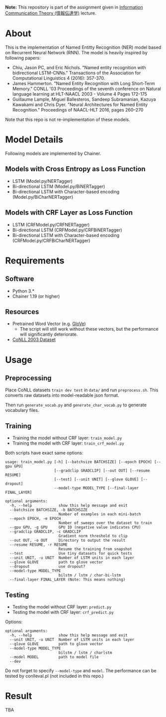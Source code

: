 **Note:** This repository is part of the assignment given in [Information Communication Theory (情報伝達学)](http://www.cl.ecei.tohoku.ac.jp/index.php?InformationCommunicationTheory) lecture.

# About

This is the implementation of Named Entitty Recognition (NER) model based on Recurrent Neural Network (RNN). The model is heavily inspired by following papers:

* Chiu, Jason PC, and Eric Nichols. "Named entity recognition with bidirectional LSTM-CNNs." Transactions of the Association for Computational Linguistics 4 (2016): 357-370.
* James Hammerton. "Named Entity Recognition with Long Short-Term Memory." CONLL '03 Proceedings of the seventh conference on Natural language learning at HLT-NAACL 2003 - Volume 4
Pages 172-175
* Guillaume Lample, Miguel Ballesteros, Sandeep Subramanian, Kazuya Kawakami and Chris Dyer. "Neural Architectures for Named Entity Recognition." Proceedings of NAACL-HLT 2016, pages 260–270

Note that this repo is not re-implementation of these models.

# Model Details
Following models are implemented by Chainer.

## Models with Cross Entropy as Loss Function
* LSTM (Model.py/NERTagger)
* Bi-directional LSTM (Model.py/BiNERTagger)
* Bi-directional LSTM with Character-based encoding (Model.py/BiCharNERTagger)

## Models with CRF Layer as Loss Function
* LSTM (CRFModel.py/CRFNERTagger)
* Bi-directional LSTM (CRFModel.py/CRFBiNERTagger)
* Bi-directional LSTM with Character-based encoding (CRFModel.py/CRFBiCharNERTagger)

# Requirements
## Software

* Python 3.*
* Chainer 1.19 (or higher)

## Resources

* Pretrained Word Vector (e.g. [GloVe](http://nlp.stanford.edu/projects/glove/))
    * The script will still work without these vectors, but the performance will significantly deteriorate.
* [CoNLL 2003 Dataset](http://www.cnts.ua.ac.be/conll2003/ner/)

# Usage
## Preprocessing
Place CoNLL datasets `train dev test` in `data/` and run `preprocess.sh`. This converts raw datasets into model-readable json format.

Then run `generate_vocab.py` and `generate_char_vocab.py` to generate vocabulary files.

## Training
* Training the model without CRF layer: `train_model.py`
* Training the model with CRF layer: `train_crf_model.py`

Both scripts have exact same options:
```
usage: train_model.py [-h] [--batchsize BATCHSIZE] [--epoch EPOCH] [--gpu GPU]
                      [--gradclip GRADCLIP] [--out OUT] [--resume RESUME]
                      [--test] [--unit UNIT] [--glove GLOVE] [--dropout]
                      --model-type MODEL_TYPE [--final-layer FINAL_LAYER]

optional arguments:
  -h, --help            show this help message and exit
  --batchsize BATCHSIZE, -b BATCHSIZE
                        Number of examples in each mini-batch
  --epoch EPOCH, -e EPOCH
                        Number of sweeps over the dataset to train
  --gpu GPU, -g GPU     GPU ID (negative value indicates CPU)
  --gradclip GRADCLIP, -c GRADCLIP
                        Gradient norm threshold to clip
  --out OUT, -o OUT     Directory to output the result
  --resume RESUME, -r RESUME
                        Resume the training from snapshot
  --test                Use tiny datasets for quick tests
  --unit UNIT, -u UNIT  Number of LSTM units in each layer
  --glove GLOVE         path to glove vector
  --dropout             use dropout?
  --model-type MODEL_TYPE
                        bilstm / lstm / char-bi-lstm
  --final-layer FINAL_LAYER (Note: This means nothing)
```

## Testing
* Testing the model without CRF layer: `predict.py`
* Testing the model with CRF layer: `crf_predict.py`

Options:
```
optional arguments:
  -h, --help            show this help message and exit
  --unit UNIT, -u UNIT  Number of LSTM units in each layer
  --glove GLOVE         path to glove vector
  --model-type MODEL_TYPE
                        bilstm / lstm / charlstm
  --model MODEL         path to model file
  --dev
```
Do not forget to specify `--model-type` and `model`.
The performance can be tested by conlleval.pl (not included in this repo.)

# Result
TBA
